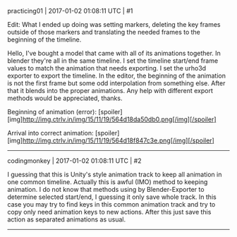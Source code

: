 practicing01 | 2017-01-02 01:08:11 UTC | #1

Edit: What I ended up doing was setting markers, deleting the key frames outside of those markers and translating the needed frames to the beginning of the timeline.

Hello, I've bought a model that came with all of its animations together.  In blender they're all in the same timeline.  I set the timeline start/end frame values to match the animation that needs exporting.  I set the urho3d exporter to export the timeline.  In the editor, the beginning of the animation is not the first frame but some odd interpolation from something else.  After that it blends into the proper animations.  Any help with different export methods would be appreciated, thanks.

Beginning of animation (error):
[spoiler][img]http://img.ctrlv.in/img/15/11/19/564d18da50db0.png[/img][/spoiler]

Arrival into correct animation:
[spoiler][img]http://img.ctrlv.in/img/15/11/19/564d18f847c3e.png[/img][/spoiler]

-------------------------

codingmonkey | 2017-01-02 01:08:11 UTC | #2

I guessing that this is Unity's style animation track to keep all animation in one common timeline. Actually this is awful (IMO) method to keeping animation.
I do not know that methods using by Blender-Exporter to determine selected start/end, I guessing it only save whole track. 
In this case you may try to find keys in this common animation track and try to copy only need animation keys to new actions. 
After this just save this action as separated animations as usual.

-------------------------

